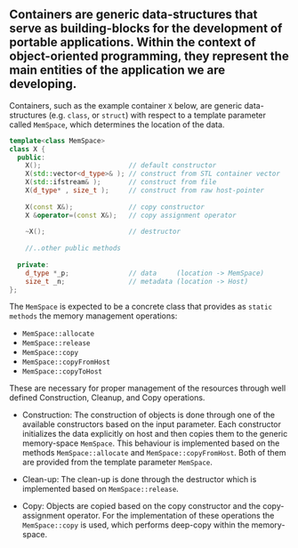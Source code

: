 ## Containers are generic data-structures that serve as building-blocks for the development of portable applications. Within the context of object-oriented programming, they represent the main entities of the application we are developing.

Containers, such as the example container `X` below, are generic data-structures (e.g. `class`, or `struct`) with respect to a template parameter called `MemSpace`, which determines the location of the data.

```cpp
template<class MemSpace>
class X {
  public:
    X();                      // default constructor
    X(std::vector<d_type>& ); // construct from STL container vector
    X(std::ifstream& );       // construct from file
    X(d_type* , size_t );     // construct from raw host-pointer
    
    X(const X&);              // copy constructor
    X &operator=(const X&);   // copy assignment operator
    
    ~X();                     // destructor
    
    //..other public methods
    
  private:
    d_type *_p;               // data     (location -> MemSpace)
    size_t _n;                // metadata (location -> Host)
};
```

The `MemSpace` is expected to be a concrete class that provides as `static methods` the memory management operations:
- `MemSpace::allocate`
- `MemSpace::release`
- `MemSpace::copy`
- `MemSpace::copyFromHost`
- `MemSpace::copyToHost`

These are necessary for proper management of the resources through well defined Construction, Cleanup, and Copy operations.

- Construction: The construction of objects is done through one of the available constructors based on the input parameter. Each constructor initializes the data explicitly on host and then copies them to the generic memory-space `MemSpace`. This behaviour is implemented based on the methods `MemSpace::allocate` and `MemSpace::copyFromHost`. Both of them are provided from the template parameter `MemSpace`.

- Clean-up: The clean-up is done through the destructor which is implemented based on `MemSpace::release`.

- Copy: Objects are copied based on the copy constructor and the copy-assignment operator. For the implementation of these operations the `MemSpace::copy` is used, which performs deep-copy within the memory-space.
